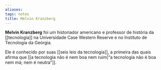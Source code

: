 ```yaml
---
aliases: 
tags: notes
title: Melvin Kranzberg
---
```

**Melvin Kranzberg** foi um historiador americano e professor de história da [[tecnologia]] na Universidade Case Western Reserve e no Instituto de Tecnologia da Geórgia. 

Ele é conhecido por suas [[seis leis da tecnologia]], a primeira das quais afirma que [[a tecnologia não é nem boa nem ruim|“a tecnologia não é boa nem má; nem é neutra”]].